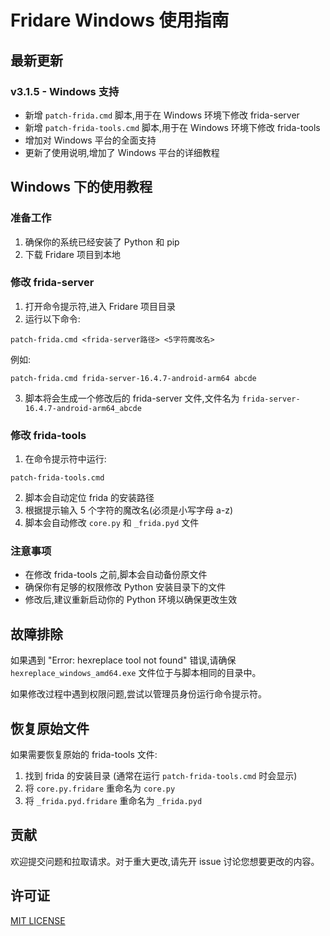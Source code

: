 # Fridare Windows 使用指南

## 最新更新

### v3.1.5 - Windows 支持

- 新增 `patch-frida.cmd` 脚本,用于在 Windows 环境下修改 frida-server
- 新增 `patch-frida-tools.cmd` 脚本,用于在 Windows 环境下修改 frida-tools
- 增加对 Windows 平台的全面支持
- 更新了使用说明,增加了 Windows 平台的详细教程

## Windows 下的使用教程

### 准备工作

1. 确保你的系统已经安装了 Python 和 pip
2. 下载 Fridare 项目到本地

### 修改 frida-server

1. 打开命令提示符,进入 Fridare 项目目录
2. 运行以下命令:

```
patch-frida.cmd <frida-server路径> <5字符魔改名>
```

例如:

```
patch-frida.cmd frida-server-16.4.7-android-arm64 abcde
```

3. 脚本将会生成一个修改后的 frida-server 文件,文件名为 `frida-server-16.4.7-android-arm64_abcde`

### 修改 frida-tools

1. 在命令提示符中运行:

```
patch-frida-tools.cmd
```

2. 脚本会自动定位 frida 的安装路径
3. 根据提示输入 5 个字符的魔改名(必须是小写字母 a-z)
4. 脚本会自动修改 `core.py` 和 `_frida.pyd` 文件

### 注意事项

- 在修改 frida-tools 之前,脚本会自动备份原文件
- 确保你有足够的权限修改 Python 安装目录下的文件
- 修改后,建议重新启动你的 Python 环境以确保更改生效

## 故障排除

如果遇到 "Error: hexreplace tool not found" 错误,请确保 `hexreplace_windows_amd64.exe` 文件位于与脚本相同的目录中。

如果修改过程中遇到权限问题,尝试以管理员身份运行命令提示符。

## 恢复原始文件

如果需要恢复原始的 frida-tools 文件:

1. 找到 frida 的安装目录 (通常在运行 `patch-frida-tools.cmd` 时会显示)
2. 将 `core.py.fridare` 重命名为 `core.py`
3. 将 `_frida.pyd.fridare` 重命名为 `_frida.pyd`

## 贡献

欢迎提交问题和拉取请求。对于重大更改,请先开 issue 讨论您想要更改的内容。

## 许可证

[MIT LICENSE](LICENSE)
